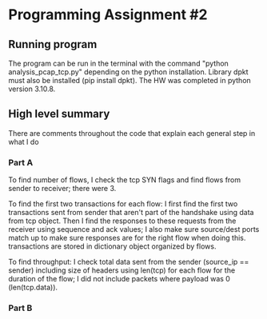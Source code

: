 # Programming Assignment #2

## Running program

The program can be run in the terminal with the command "python analysis_pcap_tcp.py" depending on the python installation. Library dpkt must also be installed (pip install dpkt). The HW was completed in python version 3.10.8.

## High level summary
There are comments throughout the code that explain each general step in what I do

### Part A
To find number of flows, I check the tcp SYN flags and find flows from sender to receiver; there were 3.

To find the first two transactions for each flow:
I first find the first two transactions sent from sender that aren't part of the handshake using data from tcp object.
Then I find the responses to these requests from the receiver using sequence and ack values; I also make sure source/dest ports match up to make sure responses are for the right flow when doing this.
transactions are stored in dictionary object organized by flows.

To find throughput:
I check total data sent from the sender (source_ip == sender) including size of headers using len(tcp) for each flow for the duration of the flow; I did not include packets where payload was 0 (len(tcp.data)).

### Part B


